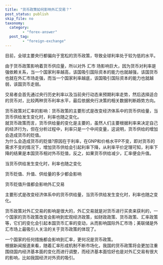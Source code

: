 ```yaml
---
title: "货币政策如何影响外汇交易？"
post_status: publish
skip_file: no
taxonomy:
  category:
        - "forex-answer"
  post_tag:
        - "foreign-exchange"
---
```


目前，全球主要央行都偏向于宽松的货币政策，导致全球利率处于较为低的水平。

由于货币政策影响着货币供应量，所以对外 汇市 场影响巨大，因为货币对利率是强依赖关系，当一个国家利率越高，该国吸引国际资本的能力也就越强，该国货币也就在外汇市场走强，而当一个国家利率越底，该国吸引国际资本的能力也就越弱，该国货币走弱。

交易者会首先通过央行历史利率以及当前央行动态来预期利率走势，然后选择适合的货币对，比较两种货币利率水平，最后依据央行决策的相关数据判断趋势方向。

货币政策对汇率的影响：货币政策的主要形式是改变经济体系中的货币供给量，当货币供给发生变化时，利率也随之变化。  
就货币政策而言，货币供给量的变化是主要的，虽然人们主要根据利率来决定自己的经济行为，但在分析过程中，利率只是一个中间变量，这说明，货币供给的增加会造成货币的贬值。  
为什么会造成货币的贬值?原因在于利率，在GNP和价格水平P不变，即对货币的需求不变的情况下，增加货币供给会引起利率下降，从利率平价定理可知，利率下降的结果是本国货币相对外币贬值，反之，如果货币供给减少，汇率便会升值。

当货币供给发生变化时，利率也随之变化

货币贬值、升值、供给量的多少都会影响

货币贬值升值都会影响外汇交易

主要形式是改变经济体系中的货币供给量，当货币供给发生变化时，利率也随之变化。

货币政策对外汇交易的影响是很大的，外汇交易就是对货币进行买卖来获利的，一个国家的货币政策改变会影响到宏观经济政策，如财政政策、货币政策、汇率政策等，它们的变化会引起本国货币汇率的变动，从而影响国际外汇市场；美联储是外汇市场上最吸引人关注的关于货币政策的体现了。

一个国家的任何措施都会影响到汇率，更何况是货币政策。  
根据新闻报道来看，随着汇率形成机制不断市场化，我国的货币政策将会更加注重围绕国内经济基本面的变化而进行调整，而经济基本面恰好也是对外汇交易有很大的影响，比如我国经济对外资的吸引。
